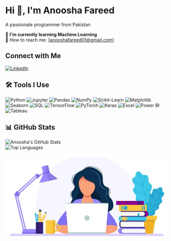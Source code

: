 # Hi 👋, I'm Anoosha Fareed

A passionate programmer from Pakistan

🌱 **I'm currently learning Machine Learning**  
📧 How to reach me: [anooshafareed01@gmail.com]

## Connect with Me   
 [![LinkedIn](https://img.shields.io/badge/LinkedIn-0A66C2?style=for-the-badge&logo=linkedin&logoColor=white)](https://www.linkedin.com/in/anooshafareed-data-analyst)


## 🛠️ Tools I Use

![Python](https://img.shields.io/badge/Python-3776AB?style=for-the-badge&logo=python&logoColor=white) ![Jupyter](https://img.shields.io/badge/Jupyter-F37626?style=for-the-badge&logo=jupyter&logoColor=white) ![Pandas](https://img.shields.io/badge/Pandas-150458?style=for-the-badge&logo=pandas&logoColor=white) ![NumPy](https://img.shields.io/badge/NumPy-013243?style=for-the-badge&logo=numpy&logoColor=white) ![Scikit-Learn](https://img.shields.io/badge/Scikit--Learn-F7931E?style=for-the-badge&logo=scikit-learn&logoColor=white) ![Matplotlib](https://img.shields.io/badge/Matplotlib-008080?style=for-the-badge&logo=plotly&logoColor=white) ![Seaborn](https://img.shields.io/badge/Seaborn-2E4053?style=for-the-badge&logoColor=white) ![SQL](https://img.shields.io/badge/SQL-003B57?style=for-the-badge&logo=sqlite&logoColor=white) ![TensorFlow](https://img.shields.io/badge/TensorFlow-FF6F00?style=for-the-badge&logo=tensorflow&logoColor=white) ![PyTorch](https://img.shields.io/badge/PyTorch-EE4C2C?style=for-the-badge&logo=pytorch&logoColor=white) ![Keras](https://img.shields.io/badge/Keras-D00000?style=for-the-badge&logo=keras&logoColor=white) ![Excel](https://img.shields.io/badge/Excel-217346?style=for-the-badge&logo=microsoft-excel&logoColor=white) ![Power BI](https://img.shields.io/badge/Power%20BI-F2C811?style=for-the-badge&logo=power-bi&logoColor=white) ![Tableau](https://img.shields.io/badge/Tableau-E97627?style=for-the-badge&logo=tableau&logoColor=white)  

## 📊 GitHub Stats  
![Anoosha's GitHub Stats](https://github-readme-stats.vercel.app/api?username=anooshafareed01&show_icons=true&theme=radical)  
![Top Languages](https://github-readme-stats.vercel.app/api/top-langs/?username=anooshafareed01&layout=compact&theme=radical)

![Girl Browsing Internet](https://github.com/anooshafareed01/anooshafareed01/blob/main/Screenshot%202025-01-14%20013647.png)
